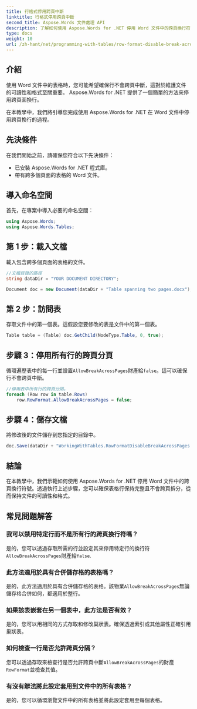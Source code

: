 ```yaml
---
title: 行格式停用跨頁中斷
linktitle: 行格式停用跨頁中斷
second_title: Aspose.Words 文件處理 API
description: 了解如何使用 Aspose.Words for .NET 停用 Word 文件中的跨頁換行符，以保持表格的可讀性和格式設定。
type: docs
weight: 10
url: /zh-hant/net/programming-with-tables/row-format-disable-break-across-pages/
---
```

## 介紹

使用 Word 文件中的表格時，您可能希望確保行不會跨頁中斷，這對於維護文件的可讀性和格式至關重要。 Aspose.Words for .NET 提供了一個簡單的方法來停用跨頁面換行。

在本教學中，我們將引導您完成使用 Aspose.Words for .NET 在 Word 文件中停用跨頁換行的過程。

## 先決條件

在我們開始之前，請確保您符合以下先決條件：
- 已安裝 Aspose.Words for .NET 程式庫。
- 帶有跨多個頁面的表格的 Word 文件。

## 導入命名空間

首先，在專案中導入必要的命名空間：

```csharp
using Aspose.Words;
using Aspose.Words.Tables;
```

## 第 1 步：載入文檔

載入包含跨多個頁面的表格的文件。

```csharp
//文檔目錄的路徑
string dataDir = "YOUR DOCUMENT DIRECTORY";

Document doc = new Document(dataDir + "Table spanning two pages.docx");
```

## 第 2 步：訪問表

存取文件中的第一個表。這假設您要修改的表是文件中的第一個表。

```csharp
Table table = (Table) doc.GetChild(NodeType.Table, 0, true);
```

## 步驟 3：停用所有行的跨頁分頁

循環遍歷表中的每一行並設置`AllowBreakAcrossPages`財產給`false`。這可以確保行不會跨頁中斷。

```csharp
//停用表中所有行的跨頁分隔。
foreach (Row row in table.Rows)
    row.RowFormat.AllowBreakAcrossPages = false;
```

## 步驟 4：儲存文檔

將修改後的文件儲存到您指定的目錄中。

```csharp
doc.Save(dataDir + "WorkingWithTables.RowFormatDisableBreakAcrossPages.docx");
```

## 結論

在本教學中，我們示範如何使用 Aspose.Words for .NET 停用 Word 文件中的跨頁換行符號。透過執行上述步驟，您可以確保表格行保持完整且不會跨頁拆分，從而保持文件的可讀性和格式。

## 常見問題解答

### 我可以禁用特定行而不是所有行的跨頁換行符嗎？  
是的，您可以透過存取所需的行並設定其來停用特定行的換行符`AllowBreakAcrossPages`財產給`false`.

### 此方法適用於具有合併儲存格的表格嗎？  
是的，此方法適用於具有合併儲存格的表格。該物業`AllowBreakAcrossPages`無論儲存格合併如何，都適用於整行。

### 如果該表嵌套在另一個表中，此方法是否有效？  
是的，您可以用相同的方式存取和修改巢狀表。確保透過索引或其他屬性正確引用巢狀表。

### 如何檢查一行是否允許跨頁分隔？  
您可以透過存取來檢查行是否允許跨頁中斷`AllowBreakAcrossPages`的財產`RowFormat`並檢查其值。

### 有沒有辦法將此設定套用到文件中的所有表格？  
是的，您可以循環瀏覽文件中的所有表格並將此設定套用至每個表格。